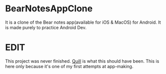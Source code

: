 # BearNotesAppClone
It is a clone of the Bear notes app(available for iOS &amp; MacOS) for Android. It is made purely to practice Android Dev.

# EDIT
This project was never finished. [Quill](https://github.com/AnEnigmaticBug/Quill) is what this should have been. This is here only because it's one of my first attempts at app-making.
